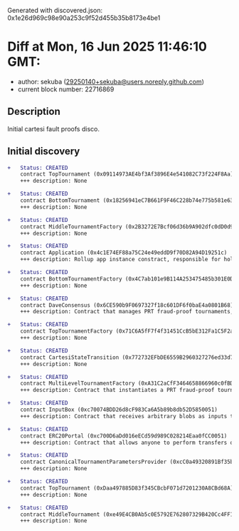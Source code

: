 Generated with discovered.json: 0x1e26d969c98e90a253c9f52d455b35b8173e4be1

# Diff at Mon, 16 Jun 2025 11:46:10 GMT:

- author: sekuba (<29250140+sekuba@users.noreply.github.com>)
- current block number: 22716869

## Description

Initial cartesi fault proofs disco.

## Initial discovery

```diff
+   Status: CREATED
    contract TopTournament (0x09114973AE4bf3Af3896E4e541082C73f224F8Aa)
    +++ description: None
```

```diff
+   Status: CREATED
    contract BottomTournament (0x18256941eC7B661F9F46C228b74e775b581e63f8)
    +++ description: None
```

```diff
+   Status: CREATED
    contract MiddleTournamentFactory (0x2B3272E7Bcf06d36b9A902dfc0dD0d9384F2A4c4)
    +++ description: None
```

```diff
+   Status: CREATED
    contract Application (0x4c1E74EF88a75C24e49eddD9f70D82A94D19251c)
    +++ description: Rollup app instance constract, responsible for holding assets and allowing the DApp to interact with other smart contracts.
```

```diff
+   Status: CREATED
    contract BottomTournamentFactory (0x4C7ab101e9B114A253475485b301E0D0c9e20647)
    +++ description: None
```

```diff
+   Status: CREATED
    contract DaveConsensus (0x6CE590b9F0697327f18c601DF6f0baE4a0801B68)
    +++ description: Contract that manages PRT fraud-proof tournaments, managing application epochs and input validation, as well as settlement and challenge periods.
```

```diff
+   Status: CREATED
    contract TopTournamentFactory (0x71C6A5fF7f4f31451CcB5bE312Fa1C5F2a060d5c)
    +++ description: None
```

```diff
+   Status: CREATED
    contract CartesiStateTransition (0x772732EFbDE6559B2960327276ed33d707fF057f)
    +++ description: None
```

```diff
+   Status: CREATED
    contract MultiLevelTournamentFactory (0xA31C2aCfF3464658866960c0fBD3d798310272D7)
    +++ description: Contract that instantiates a PRT fraud-proof tournament, triggered every epoch.
```

```diff
+   Status: CREATED
    contract InputBox (0xc70074BDD26d8cF983Ca6A5b89b8db52D5850051)
    +++ description: Contract that receives arbitrary blobs as inputs to Cartesi DApps.
```

```diff
+   Status: CREATED
    contract ERC20Portal (0xc700D6aDd016eECd59d989C028214Eaa0fCC0051)
    +++ description: Contract that allows anyone to perform transfers of ERC-20 tokens to Cartesi DApps.
```

```diff
+   Status: CREATED
    contract CanonicalTournamentParametersProvider (0xcC0a49320891Bf35bca834aF1045ab89Ecd44c0c)
    +++ description: None
```

```diff
+   Status: CREATED
    contract TopTournament (0xDaa497885D83f345CBcbF071d7201230A8CBd68A)
    +++ description: None
```

```diff
+   Status: CREATED
    contract MiddleTournament (0xe49E4CB0Ab5c0E5792E762807329B420Cc4FF1AE)
    +++ description: None
```
